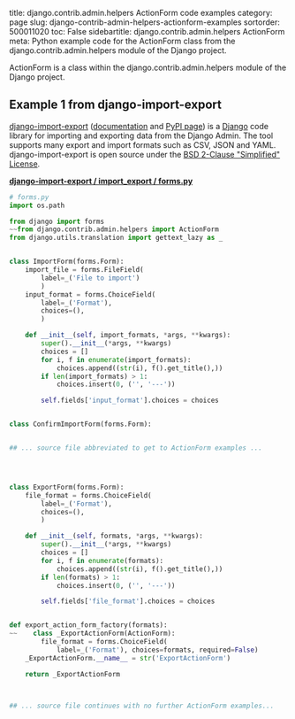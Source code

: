 title: django.contrib.admin.helpers ActionForm code examples
category: page
slug: django-contrib-admin-helpers-actionform-examples
sortorder: 500011020
toc: False
sidebartitle: django.contrib.admin.helpers ActionForm
meta: Python example code for the ActionForm class from the django.contrib.admin.helpers module of the Django project.


ActionForm is a class within the django.contrib.admin.helpers module of the Django project.


## Example 1 from django-import-export
[django-import-export](https://github.com/django-import-export/django-import-export)
([documentation](https://django-import-export.readthedocs.io/en/latest/)
and [PyPI page](https://pypi.org/project/django-import-export/))
is a [Django](/django.html) code library for importing and exporting data
from the Django Admin. The tool supports many export and import formats
such as CSV, JSON and YAML. django-import-export is open source under the
[BSD 2-Clause "Simplified" License](https://github.com/django-import-export/django-import-export/blob/master/LICENSE).

[**django-import-export / import_export / forms.py**](https://github.com/django-import-export/django-import-export/blob/master/import_export/./forms.py)

```python
# forms.py
import os.path

from django import forms
~~from django.contrib.admin.helpers import ActionForm
from django.utils.translation import gettext_lazy as _


class ImportForm(forms.Form):
    import_file = forms.FileField(
        label=_('File to import')
        )
    input_format = forms.ChoiceField(
        label=_('Format'),
        choices=(),
        )

    def __init__(self, import_formats, *args, **kwargs):
        super().__init__(*args, **kwargs)
        choices = []
        for i, f in enumerate(import_formats):
            choices.append((str(i), f().get_title(),))
        if len(import_formats) > 1:
            choices.insert(0, ('', '---'))

        self.fields['input_format'].choices = choices


class ConfirmImportForm(forms.Form):


## ... source file abbreviated to get to ActionForm examples ...




class ExportForm(forms.Form):
    file_format = forms.ChoiceField(
        label=_('Format'),
        choices=(),
        )

    def __init__(self, formats, *args, **kwargs):
        super().__init__(*args, **kwargs)
        choices = []
        for i, f in enumerate(formats):
            choices.append((str(i), f().get_title(),))
        if len(formats) > 1:
            choices.insert(0, ('', '---'))

        self.fields['file_format'].choices = choices


def export_action_form_factory(formats):
~~    class _ExportActionForm(ActionForm):
        file_format = forms.ChoiceField(
            label=_('Format'), choices=formats, required=False)
    _ExportActionForm.__name__ = str('ExportActionForm')

    return _ExportActionForm



## ... source file continues with no further ActionForm examples...

```

